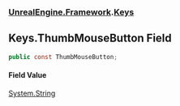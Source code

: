 ### [UnrealEngine.Framework](./UnrealEngine-Framework.md 'UnrealEngine.Framework').[Keys](./UnrealEngine-Framework-Keys.md 'UnrealEngine.Framework.Keys')
## Keys.ThumbMouseButton Field
  
```csharp
public const ThumbMouseButton;
```
#### Field Value
[System.String](https://docs.microsoft.com/en-us/dotnet/api/System.String 'System.String')  
